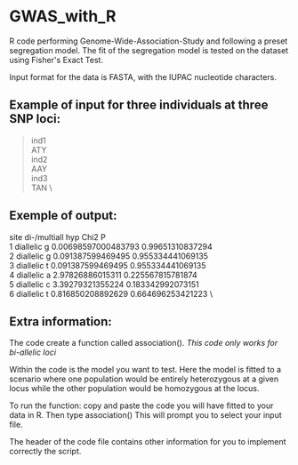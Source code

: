 # GWAS_with_R
R code performing Genome-Wide-Association-Study and following a preset segregation model. The fit of the segregation model is tested on the dataset using Fisher's Exact Test.

Input format for the data is FASTA, with the IUPAC nucleotide characters.

## Example of input for three individuals at three SNP loci:

>ind1 \
ATY \
>ind2 \
AAY \
>ind3 \
TAN \

## Exemple of output:

site	di-/multiall	hyp	Chi2			P	\
1	diallelic	g	0.00698597000483793	0.99651310837294	\
2	diallelic	g	0.091387599469495	0.955334441069135	\
3	diallelic	t	0.091387599469495	0.955334441069135	\
4	diallelic	a	2.97826886015311	0.225567815781874	\
5	diallelic	c	3.39279321355224	0.183342992073151	\
6	diallelic	t	0.816850208892629	0.664696253421223 \


## Extra information:

The code create a function called association(). *This code only works for bi-allelic loci*

Within the code is the model you want to test. Here the model is fitted to a scenario where one population would be entirely heterozygous at a given locus while the other population would be homozygous at the locus.


To run the function: copy and paste the code you will have fitted to your data in R.
Then type association()
This will prompt you to select your input file.

The header of the code file contains other information for you to implement correctly the script.
